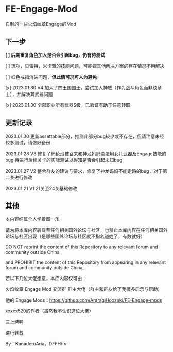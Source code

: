 # FE-Engage-Mod
自制的一些火焰纹章Engage的Mod

## 下一步

**[ ] 后期重复角色加入是否会引起bug，仍有待测试**

[ ] 琉尔，贝雷特，米卡雅的技能问题，可能视其他解决方案的存在情况不用解决

[ ] 红色戒指消失问题，**但此情可况可人为避免**

[x] 2023.01.30 V4 加入了四王国国王，尝试加入神威（作为战斗角色而非纹章士），并解决其武器问题

[x] 2023.01.30 全部职业所有武器S级，已验证有助于任意转职

## 更新记录

2023.01.30 更新assettable部分，推测此部分bug较少或不存在，但请注意未经较多测试，请做好备份

2023.01.28 V3 修复了玛伦没被召来和神龙妈妈没法用女儿武器及Engage技能的bug 待进行后续关卡的实际测试以得知是否会引起未知bug

2023.01.27 V2 整合群友的建议与要求，修复了神龙妈妈不能走路的bug，对于第二关进行修改

2023.01.21 V1 21关至24关基础修改

## 其他

本内容纯属个人学着图一乐

请勿将本库内容转载至任何相关国外论坛与社区，也禁止本库内容在任何相关国外论坛与社区出现（是哪些国外论坛与社区就不指名道姓了，有数就好）

DO NOT reprint the content of this Repository to any relevant forum and community outside China, 

and PROHIBIT the content of this Repository from appearing in any relevant forum and community outside China, 

若以下几位大佬愿意，本库内容仅可由：

火焰纹章 Engage Mod 交流群 群主大佬（群主和群友给了我很多启示与帮助） 

他的 Engage Mods：https://github.com/AraragiHoozuki/FE-Engage-mods

xxxxx520的作者（虽然我不认识这位大佬）

三上烤鸭

进行转载

By：KanaderuAria，DFFHi-v
